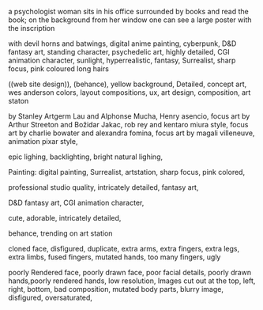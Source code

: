 <!-- psychologist woman -->
a psychologist woman sits in his office surrounded by books and read the book; on the background from her window one can see a large poster with the inscription
<!-- psychologist woman -->

<!-- Some character promts -->
with devil horns and batwings, digital anime painting, cyberpunk, D&D fantasy art,  standing character, psychedelic art, highly detailed, CGI animation character,  sunlight,  hyperrealistic, fantasy, Surrealist, sharp focus,  pink coloured long hairs
<!-- Some character promts -->

<!-- Web - interface design -->
((web site design)), (behance), yellow background, Detailed,  concept art, wes anderson colors, layout compositions, ux, art design, composition, art staton
<!-- Web - interface design -->


<!-- Styles -->
by Stanley Artgerm Lau and Alphonse Mucha,
Henry asencio,
focus art by Arthur Streeton and Božidar Jakac,
rob rey and kentaro miura style, 
focus art by charlie bowater and alexandra fomina,
focus art by magali villeneuve, 
animation pixar style, 
<!-- Styles -->


<!-- Lighing: -->
epic lighing, 
backlighting, 
bright natural lighing, 
<!-- Lighing: -->


<!-- Not sorted promts -->
Painting:
digital painting, 
Surrealist, 
artstation, 
sharp focus, 
pink colored, 

professional studio quality, 
intricately detailed, 
fantasy art, 

D&D fantasy art, 
CGI animation character,

cute, 
adorable, 
intricately detailed, 

behance, 
trending on art station
<!-- Not sorted promts -->


<!-- NEGATIVE PROMTS -->
cloned face, disfigured, duplicate, extra arms, extra fingers, extra legs, extra limbs, fused fingers, mutated hands,  too many fingers, ugly

poorly Rendered face, poorly drawn face, poor facial details, poorly drawn hands,poorly rendered hands, low resolution, Images cut out at the top, left, right, bottom, bad composition, mutated body parts, blurry image, disfigured, oversaturated, 
<!-- NEGATIVE PROMTS -->